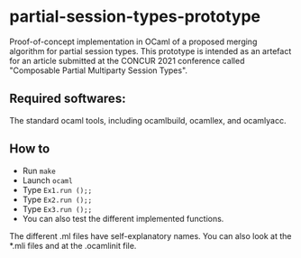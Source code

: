 # partial-session-types-prototype
Proof-of-concept implementation in OCaml of a proposed merging algorithm for partial session types.
This prototype is intended as an artefact for an article submitted at the CONCUR 2021 conference called "Composable Partial Multiparty Session Types".

## Required softwares:
The standard ocaml tools, including ocamlbuild, ocamllex, and ocamlyacc.

## How to
- Run `make`
- Launch `ocaml`
- Type `Ex1.run ();;`
- Type `Ex2.run ();;`
- Type `Ex3.run ();;`
- You can also test the different implemented functions.

The different .ml files have self-explanatory names. You can also look at the *.mli files and at the .ocamlinit file.
